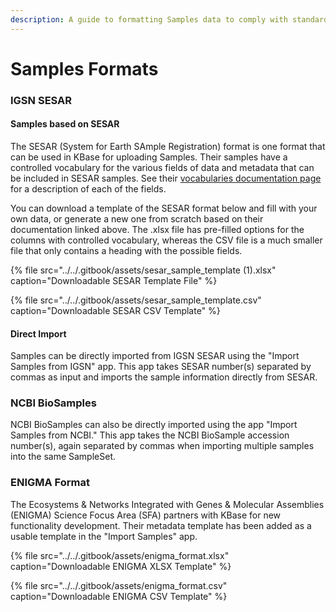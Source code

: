 ```yaml
---
description: A guide to formatting Samples data to comply with standard templates.
---
```


# Samples Formats

### IGSN SESAR

#### Samples based on SESAR

The SESAR \(System for Earth SAmple Registration\) format is one format that can be used in KBase for uploading Samples. Their samples have a controlled vocabulary for the various fields of data and metadata that can be included in SESAR samples. See their [vocabularies documentation page](https://www.geosamples.org/help/vocabularies) for a description of each of the fields. 

You can download a template of the SESAR format below and fill with your own data, or generate a new one from scratch based on their documentation linked above. The .xlsx file has pre-filled options for the columns with controlled vocabulary, whereas the CSV file is a much smaller file that only contains a heading with the possible fields.

{% file src="../../.gitbook/assets/sesar\_sample\_template \(1\).xlsx" caption="Downloadable SESAR Template File" %}

{% file src="../../.gitbook/assets/sesar\_sample\_template.csv" caption="Downloadable SESAR CSV Template" %}

#### Direct Import

Samples can be directly imported from IGSN SESAR using the "Import Samples from IGSN" app. This app takes SESAR number\(s\) separated by commas as input and imports the sample information directly from SESAR. 

### NCBI BioSamples

NCBI BioSamples can also be directly imported using the app "Import Samples from NCBI." This app takes the NCBI BioSample accession number\(s\), again separated by commas when importing multiple samples into the same SampleSet.

### ENIGMA Format

The Ecosystems & Networks Integrated with Genes & Molecular Assemblies \(ENIGMA\) Science Focus Area \(SFA\) partners with KBase for new functionality development. Their metadata template has been added as a usable template in the "Import Samples" app. 

{% file src="../../.gitbook/assets/enigma\_format.xlsx" caption="Downloadable ENIGMA XLSX Template" %}

{% file src="../../.gitbook/assets/enigma\_format.csv" caption="Downloadable ENIGMA CSV Template" %}



